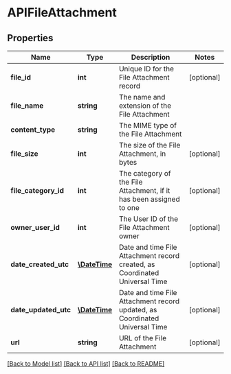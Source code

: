 # APIFileAttachment

## Properties
Name | Type | Description | Notes
------------ | ------------- | ------------- | -------------
**file_id** | **int** | Unique ID for the File Attachment record | [optional] 
**file_name** | **string** | The name and extension of the File Attachment | 
**content_type** | **string** | The MIME type of the File Attachment | 
**file_size** | **int** | The size of the File Attachment, in bytes | [optional] 
**file_category_id** | **int** | The category of the File Attachment, if it has been assigned to one | [optional] 
**owner_user_id** | **int** | The User ID of the File Attachment owner | [optional] 
**date_created_utc** | [**\DateTime**](\DateTime.md) | Date and time File Attachment record created, as Coordinated Universal Time | [optional] 
**date_updated_utc** | [**\DateTime**](\DateTime.md) | Date and time File Attachment record updated, as Coordinated Universal Time | [optional] 
**url** | **string** | URL of the File Attachment | [optional] 

[[Back to Model list]](../README.md#documentation-for-models) [[Back to API list]](../README.md#documentation-for-api-endpoints) [[Back to README]](../README.md)


